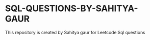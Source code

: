 # SQL-QUESTIONS-BY-SAHITYA-GAUR
This repository is created by Sahitya gaur for Leetcode Sql questions
